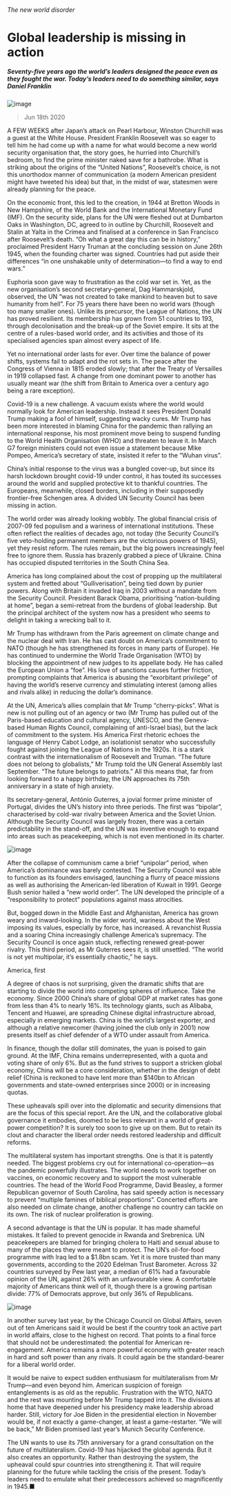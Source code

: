 ###### The new world disorder
# Global leadership is missing in action 
##### Seventy-five years ago the world’s leaders designed the peace even as they fought the war. Today’s leaders need to do something similar, says Daniel Franklin 
![image](images/20200620_SRD001_0.jpg) 
> Jun 18th 2020 
A FEW WEEKS after Japan’s attack on Pearl Harbour, Winston Churchill was a guest at the White House. President Franklin Roosevelt was so eager to tell him he had come up with a name for what would become a new world security organisation that, the story goes, he hurried into Churchill’s bedroom, to find the prime minister naked save for a bathrobe. What is striking about the origins of the “United Nations”, Roosevelt’s choice, is not this unorthodox manner of communication (a modern American president might have tweeted his idea) but that, in the midst of war, statesmen were already planning for the peace.
On the economic front, this led to the creation, in 1944 at Bretton Woods in New Hampshire, of the World Bank and the International Monetary Fund (IMF). On the security side, plans for the UN were fleshed out at Dumbarton Oaks in Washington, DC, agreed to in outline by Churchill, Roosevelt and Stalin at Yalta in the Crimea and finalised at a conference in San Francisco after Roosevelt’s death. “Oh what a great day this can be in history,” proclaimed President Harry Truman at the concluding session on June 26th 1945, when the founding charter was signed. Countries had put aside their differences “in one unshakable unity of determination—to find a way to end wars.”

Euphoria soon gave way to frustration as the cold war set in. Yet, as the new organisation’s second secretary-general, Dag Hammarskjold, observed, the UN “was not created to take mankind to heaven but to save humanity from hell”. For 75 years there have been no world wars (though too many smaller ones). Unlike its precursor, the League of Nations, the UN has proved resilient. Its membership has grown from 51 countries to 193, through decolonisation and the break-up of the Soviet empire. It sits at the centre of a rules-based world order, and its activities and those of its specialised agencies span almost every aspect of life.
Yet no international order lasts for ever. Over time the balance of power shifts, systems fail to adapt and the rot sets in. The peace after the Congress of Vienna in 1815 eroded slowly; that after the Treaty of Versailles in 1919 collapsed fast. A change from one dominant power to another has usually meant war (the shift from Britain to America over a century ago being a rare exception).
Covid-19 is a new challenge. A vacuum exists where the world would normally look for American leadership. Instead it sees President Donald Trump making a fool of himself, suggesting wacky cures. Mr Trump has been more interested in blaming China for the pandemic than rallying an international response, his most prominent move being to suspend funding to the World Health Organisation (WHO) and threaten to leave it. In March G7 foreign ministers could not even issue a statement because Mike Pompeo, America’s secretary of state, insisted it refer to the “Wuhan virus”.
China’s initial response to the virus was a bungled cover-up, but since its harsh lockdown brought covid-19 under control, it has touted its successes around the world and supplied protective kit to thankful countries. The Europeans, meanwhile, closed borders, including in their supposedly frontier-free Schengen area. A divided UN Security Council has been missing in action.
The world order was already looking wobbly. The global financial crisis of 2007-09 fed populism and a wariness of international institutions. These often reflect the realities of decades ago, not today (the Security Council’s five veto-holding permanent members are the victorious powers of 1945), yet they resist reform. The rules remain, but the big powers increasingly feel free to ignore them. Russia has brazenly grabbed a piece of Ukraine. China has occupied disputed territories in the South China Sea.
America has long complained about the cost of propping up the multilateral system and fretted about “Gulliverisation”, being tied down by punier powers. Along with Britain it invaded Iraq in 2003 without a mandate from the Security Council. President Barack Obama, prioritising “nation-building at home”, began a semi-retreat from the burdens of global leadership. But the principal architect of the system now has a president who seems to delight in taking a wrecking ball to it.
Mr Trump has withdrawn from the Paris agreement on climate change and the nuclear deal with Iran. He has cast doubt on America’s commitment to NATO (though he has strengthened its forces in many parts of Europe). He has continued to undermine the World Trade Organisation (WTO) by blocking the appointment of new judges to its appellate body. He has called the European Union a “foe”. His love of sanctions causes further friction, prompting complaints that America is abusing the “exorbitant privilege” of having the world’s reserve currency and stimulating interest (among allies and rivals alike) in reducing the dollar’s dominance.
At the UN, America’s allies complain that Mr Trump “cherry-picks”. What is new is not pulling out of an agency or two (Mr Trump has pulled out of the Paris-based education and cultural agency, UNESCO, and the Geneva-based Human Rights Council, complaining of anti-Israel bias), but the lack of commitment to the system. His America First rhetoric echoes the language of Henry Cabot Lodge, an isolationist senator who successfully fought against joining the League of Nations in the 1920s. It is a stark contrast with the internationalism of Roosevelt and Truman. “The future does not belong to globalists,” Mr Trump told the UN General Assembly last September. “The future belongs to patriots.” All this means that, far from looking forward to a happy birthday, the UN approaches its 75th anniversary in a state of high anxiety.
Its secretary-general, António Guterres, a jovial former prime minister of Portugal, divides the UN’s history into three periods. The first was “bipolar”, characterised by cold-war rivalry between America and the Soviet Union. Although the Security Council was largely frozen, there was a certain predictability in the stand-off, and the UN was inventive enough to expand into areas such as peacekeeping, which is not even mentioned in its charter.
![image](images/20200620_SRC627.png) 

After the collapse of communism came a brief “unipolar” period, when America’s dominance was barely contested. The Security Council was able to function as its founders envisaged, launching a flurry of peace missions as well as authorising the American-led liberation of Kuwait in 1991. George Bush senior hailed a “new world order”. The UN developed the principle of a “responsibility to protect” populations against mass atrocities.
But, bogged down in the Middle East and Afghanistan, America has grown weary and inward-looking. In the wider world, wariness about the West imposing its values, especially by force, has increased. A revanchist Russia and a soaring China increasingly challenge America’s supremacy. The Security Council is once again stuck, reflecting renewed great-power rivalry. This third period, as Mr Guterres sees it, is still unsettled. “The world is not yet multipolar, it’s essentially chaotic,” he says.
America, first
A degree of chaos is not surprising, given the dramatic shifts that are starting to divide the world into competing spheres of influence. Take the economy. Since 2000 China’s share of global GDP at market rates has gone from less than 4% to nearly 16%. Its technology giants, such as Alibaba, Tencent and Huawei, are spreading Chinese digital infrastructure abroad, especially in emerging markets. China is the world’s largest exporter, and although a relative newcomer (having joined the club only in 2001) now presents itself as chief defender of a WTO under assault from America.
In finance, though the dollar still dominates, the yuan is poised to gain ground. At the IMF, China remains underrepresented, with a quota and voting share of only 6%. But as the fund strives to support a stricken global economy, China will be a core consideration, whether in the design of debt relief (China is reckoned to have lent more than $140bn to African governments and state-owned enterprises since 2000) or in increasing quotas.
These upheavals spill over into the diplomatic and security dimensions that are the focus of this special report. Are the UN, and the collaborative global governance it embodies, doomed to be less relevant in a world of great-power competition? It is surely too soon to give up on them. But to retain its clout and character the liberal order needs restored leadership and difficult reforms.
The multilateral system has important strengths. One is that it is patently needed. The biggest problems cry out for international co-operation—as the pandemic powerfully illustrates. The world needs to work together on vaccines, on economic recovery and to support the most vulnerable countries. The head of the World Food Programme, David Beasley, a former Republican governor of South Carolina, has said speedy action is necessary to prevent “multiple famines of biblical proportions”. Concerted efforts are also needed on climate change, another challenge no country can tackle on its own. The risk of nuclear proliferation is growing.
A second advantage is that the UN is popular. It has made shameful mistakes. It failed to prevent genocide in Rwanda and Srebrenica. UN peacekeepers are blamed for bringing cholera to Haiti and sexual abuse to many of the places they were meant to protect. The UN’s oil-for-food programme with Iraq led to a $1.8bn scam. Yet it is more trusted than many governments, according to the 2020 Edelman Trust Barometer. Across 32 countries surveyed by Pew last year, a median of 61% had a favourable opinion of the UN, against 26% with an unfavourable view. A comfortable majority of Americans think well of it, though there is a growing partisan divide: 77% of Democrats approve, but only 36% of Republicans.
![image](images/20200620_SRC567.png) 

In another survey last year, by the Chicago Council on Global Affairs, seven out of ten Americans said it would be best if the country took an active part in world affairs, close to the highest on record. That points to a final force that should not be underestimated: the potential for American re-engagement. America remains a more powerful economy with greater reach in hard and soft power than any rivals. It could again be the standard-bearer for a liberal world order.
It would be naive to expect sudden enthusiasm for multilateralism from Mr Trump—and even beyond him. American suspicion of foreign entanglements is as old as the republic. Frustration with the WTO, NATO and the rest was mounting before Mr Trump tapped into it. The divisions at home that have deepened under his presidency make leadership abroad harder. Still, victory for Joe Biden in the presidential election in November would be, if not exactly a game-changer, at least a game-restarter. “We will be back,” Mr Biden promised last year’s Munich Security Conference.
The UN wants to use its 75th anniversary for a grand consultation on the future of multilateralism. Covid-19 has hijacked the global agenda. But it also creates an opportunity. Rather than destroying the system, the upheaval could spur countries into strengthening it. That will require planning for the future while tackling the crisis of the present. Today’s leaders need to emulate what their predecessors achieved so magnificently in 1945.■
